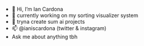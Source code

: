 - 👋 Hi, I’m Ian Cardona
- 👀 currently working on my sorting visualizer system
- 🌱 tryna create sum ai projects
- 📫 @ianiscardona (twitter & instagram)
- Ask me about anything tbh
